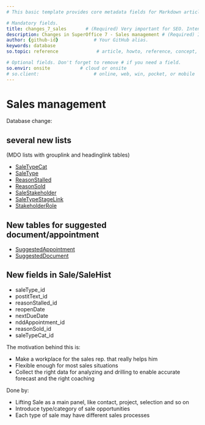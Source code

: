 ```yaml
---
# This basic template provides core metadata fields for Markdown articles on docs.superoffice.com.

# Mandatory fields.
title: changes_7_sales       # (Required) Very important for SEO. Intent in a unique string of 43-59 chars including spaces.
description: Changes in SuperOffice 7 - Sales management # (Required) Important for SEO. Recommended character length is 115-145 characters including spaces.
author: {github-id}             # Your GitHub alias.
keywords: database
so.topic: reference              # article, howto, reference, concept, guide

# Optional fields. Don't forget to remove # if you need a field.
so.envir: onsite           # cloud or onsite
# so.client:                    # online, web, win, pocket, or mobile
---
```


# Sales management

Database change:

## several new lists

(MDO lists with grouplink and headinglink tables)

* [SaleTypeCat][1]
* [SaleType][2]
* [ReasonStalled][3]
* [ReasonSold][4]
* [SaleStakeholder][5]
* [SaleTypeStageLink][6]
* [StakeholderRole][7]

## New tables for suggested document/appointment

* [SuggestedAppointment][8]
* [SuggestedDocument][9]

## New fields in Sale/SaleHist

* saleType\_id
* postitText\_id
* reasonStalled\_id
* reopenDate
* nextDueDate
* nddAppointment\_id
* reasonSold\_id
* saleTypeCat\_id

The motivation behind this is:

* Make a workplace for the sales rep. that really helps him
* Flexible enough for most sales situations
* Collect the right data for analyzing and drilling to enable accurate forecast and the right coaching

Done by:

* Lifting Sale as a main panel, like contact, project, selection and so on
* Introduce type/category of sale opportunities
* Each type of sale may have different sales processes

<!-- Referenced links -->
[1]: ../../tables/saletypecat.md
[2]: ../../tables/saletype.md
[3]: ../../tables/reasonstalled.md
[4]: ../../tables/reasonsold.md
[5]: ../../tables/salestakeholder.md
[6]: ../../tables/saletypestagelink.md
[7]: ../../tables/stakeholderrole.md
[8]: ../../tables/suggestedappointment.md
[9]: ../../tables/suggesteddocument.md

